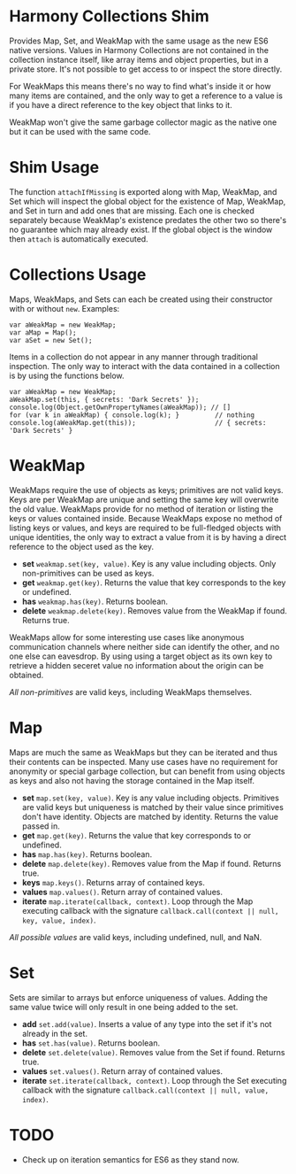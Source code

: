 # Harmony Collections Shim

Provides Map, Set, and WeakMap with the same usage as the new ES6 native versions. Values in Harmony Collections are not contained in the collection instance itself, like array items and object properties, but in a private store. It's not possible to get access to or inspect the store directly.

For WeakMaps this means there's no way to find what's inside it or how many items are contained, and the only way to get a reference to a value is if you have a direct reference to the key object that links to it.

WeakMap won't give the same garbage collector magic as the native one but it can be used with the same code.


# Shim Usage

The function `attachIfMissing` is exported along with Map, WeakMap, and Set which will inspect the global object for the existence of Map, WeakMap, and Set in turn and add ones that are missing. Each one is checked separately because WeakMap's existence predates the other two so there's no guarantee which may already exist. If the global object is the window then `attach` is automatically executed.


# Collections Usage

Maps, WeakMaps, and Sets can each be created using their constructor with or without `new`. Examples:

    var aWeakMap = new WeakMap;
    var aMap = Map();
    var aSet = new Set();

Items in a collection do not appear in any manner through traditional inspection. The only way to interact with the data contained in a collection is by using the functions below.

    var aWeakMap = new WeakMap;
    aWeakMap.set(this, { secrets: 'Dark Secrets' });
    console.log(Object.getOwnPropertyNames(aWeakMap)); // []
    for (var k in aWeakMap) { console.log(k); }         // nothing
    console.log(aWeakMap.get(this));                    // { secrets: 'Dark Secrets' }


# WeakMap

WeakMaps require the use of objects as keys; primitives are not valid keys. Keys are per WeakMap are unique and setting the same key will overwrite the old value. WeakMaps provide for no method of iteration or listing the keys or values contained inside. Because WeakMaps expose no method of listing keys or values, and keys are required to be full-fledged objects with unique identities, the only way to extract a value from it is by having a direct reference to the object used as the key.

* __set__ `weakmap.set(key, value)`. Key is any value including objects. Only non-primitives can be used as keys.
* __get__ `weakmap.get(key)`. Returns the value that key corresponds to the key or undefined.
* __has__ `weakmap.has(key)`. Returns boolean.
* __delete__ `weakmap.delete(key)`. Removes value from the WeakMap if found. Returns true.

WeakMaps allow for some interesting use cases like anonymous communication channels where neither side can identify the other, and no one else can eavesdrop. By using using a target object as its own key to retrieve a hidden seceret value no information about the origin can be obtained.

*All non-primitives* are valid keys, including WeakMaps themselves.


# Map

Maps are much the same as WeakMaps but they can be iterated and thus their contents can be inspected. Many use cases have no requirement for anonymity or special garbage collection, but can benefit from using objects as keys and also not having the storage contained in the Map itself.

* __set__ `map.set(key, value)`. Key is any value including objects. Primitives are valid keys but uniqueness is matched by their value since primitives don't have identity. Objects are matched by identity. Returns the value passed in.
* __get__ `map.get(key)`. Returns the value that key corresponds to or undefined.
* __has__ `map.has(key)`. Returns boolean.
* __delete__ `map.delete(key)`. Removes value from the Map if found. Returns true.
* __keys__ `map.keys()`. Returns array of contained keys.
* __values__ `map.values()`. Return array of contained values.
* __iterate__ `map.iterate(callback, context)`. Loop through the Map executing callback with the signature `callback.call(context || null, key, value, index)`.

*All possible values* are valid keys, including undefined, null, and NaN.


# Set

Sets are similar to arrays but enforce uniqueness of values. Adding the same value twice will only result in one being added to the set.

* __add__ `set.add(value)`. Inserts a value of any type into the set if it's not already in the set.
* __has__ `set.has(value)`. Returns boolean.
* __delete__ `set.delete(value)`. Removes value from the Set if found. Returns true.
* __values__ `set.values()`. Return array of contained values.
* __iterate__ `set.iterate(callback, context)`. Loop through the Set executing callback with the signature `callback.call(context || null, value, index)`.


# TODO

* Check up on iteration semantics for ES6 as they stand now.